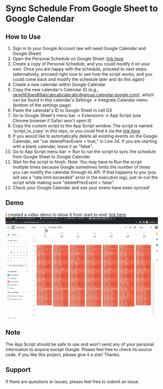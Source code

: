 # Sync Schedule From Google Sheet to Google Calendar

## How to Use
1. Sign in to your Google Account (we will need Google Calendar and Google Sheet)
2. Open the Personal Schedule on Google Sheet: [link here](https://docs.google.com/spreadsheets/d/1wSM7UDevdz1CKo2oDK4BEM9WT5cxNhAyf1XmFIZLOlU/edit?usp=sharing)
3. Create a copy of Personal Schedule, and you could modify it on your own. Once you are happy with the schedule, proceed to next steps. (alternatively, proceed right now to see how the script works, and you could come back and modify the schedule later and do this again)
4. Create a new calendar within Google Calendar
5. Copy the new calendar's Calendar ID (e.g., okne163oes89abcabcabcabcabc@group.calendar.google.com), which can be found in this calendar's Settings -> Integrate Calendar menu (bottom of the settings page)
6. Paste the calendar's ID to Google Sheet in cell D3
7. Go to Google Sheet's menu bar -> Extensions -> App Script (use Chrome browser if Safari won't open it)
8. Copy the custom script to the App Script window. The script is named 'script_to_copy' in this repo, or you could find it via the [link here](https://github.com/chen-yifu/gsheet-to-gcalendar/blob/main/script_to_copy)
9. If you would like to automatically delete all existing events on the Google Calendar, set "var deletePrevEvent = true;" in Line 34. If you are starting with a blank calendar, leave it as "false".
10. Go to App Script menu bar -> Run to run the script to sync the schedule from Google Sheet to Google Calendar
11. Wait for the script to finish. Note: You may have to Run the script multiple times because Google sometimes limits the number of times you can modify the calendar through its API. If that happens to you (you will see a "rate limit exceeded" error in the execution log), just re-run the script while making sure "deletePrevEvent = false".
12. Check your Google Calendar and see your evens have been synced!

## Demo
I created a video demo to show it from start to end: [link here](https://drive.google.com/file/d/16B8mNdyaBpBOszty2FdFLdfatsqPSJV7/view?usp=sharing)
[![Demo](https://github.com/chen-yifu/gsheet-to-gcalendar/blob/main/demo-screenshot.png?raw=true)](https://drive.google.com/file/d/16B8mNdyaBpBOszty2FdFLdfatsqPSJV7/view?usp=sharing)
## Note
The App Script should be safe to use and won't send any of your personal information to anyone except Google. Please feel free to check its source code. If you like this project, please give it a star! Thanks.

## Support
If there are questions or issues, please feel free to submit an issue.
